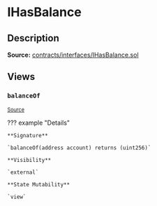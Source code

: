 # IHasBalance

## Description

**Source:** [contracts/interfaces/IHasBalance.sol](https://github.com/Synthetixio/synthetix/tree/v2.24.0-beta/contracts/interfaces/IHasBalance.sol)

## Views

### `balanceOf`

<sub>[Source](https://github.com/Synthetixio/synthetix/tree/v2.24.0-beta/contracts/interfaces/IHasBalance.sol#L6)</sub>

??? example "Details"

    **Signature**

    `balanceOf(address account) returns (uint256)`

    **Visibility**

    `external`

    **State Mutability**

    `view`
